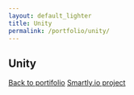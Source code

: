 ```yaml
---
layout: default_lighter
title: Unity
permalink: /portfolio/unity/
---
```


<main id="main">
	<section class="content conteiner-half">
		<div class="conteiner">
			<h1>Unity</h1>
			<!-- <p>Grendene is a Brazilian company manufacturing shoes whose majority shareholder is Alexandre Grendene Bartelle and in 2013 was the largest exporter of footwear in Brazil.</p> -->
		</div>
	</section>
	<section class="content">
		<div class="conteiner">
			<!-- <h2>The Project</h2> -->
			<!-- <p><strong>Roles:</strong> UI Design and Front-End.</p> -->
			<!-- <p>This project was made with Stylus, Cake and NodeJS</p> -->
			<div class="box alt">
				<div class="row 50% uniform">
					<img class="lazy" data-src="{{ site.url }}images/Registration.jpg" alt="" />
				</div>
			</div>
			<div class="box alt">
				<div class="row 50% uniform">
					<img class="lazy" data-src="{{ site.url }}images/ConfirmEmailAddress.jpg" alt="" />
				</div>
			</div>
			<div class="box alt">
				<div class="row 50% uniform">
					<img class="lazy" data-src="{{ site.url }}images/EmailConfirmation.jpg" alt="" />
				</div>
			</div>
			<div class="box alt">
				<div class="row 50% uniform">
					<img class="lazy" data-src="{{ site.url }}images/UnityDashboard.jpg" alt="" />
				</div>
			</div>
			<div class="box alt">
				<div class="row 50% uniform">
					<img class="lazy" data-src="{{ site.url }}images/UnityCreatingProject.jpg" alt="" />
				</div>
			</div>
			<div class="box alt">
				<div class="row 50% uniform">
					<img class="lazy" data-src="{{ site.url }}images/UnityProjectDashboard.jpg" alt="" />
				</div>
			</div>
			<div class="box alt">
				<div class="row 50% uniform">
					<img class="lazy" data-src="{{ site.url }}images/UnityAds.jpg" alt="" />
				</div>
			</div>
			<div class="box alt">
				<div class="row 50% uniform">
					<img class="lazy" data-src="{{ site.url }}images/UnityAdsDashboard-Integration.jpg" alt="" />
				</div>
			</div>
			<div class="box alt">
				<div class="row 50% uniform">
					<img class="lazy" data-src="{{ site.url }}images/UnityAdsDashboard-Statistics.jpg" alt="" />
				</div>
			</div>
			<div class="box alt">
				<div class="row 50% uniform">
					<img class="lazy" data-src="{{ site.url }}images/UnityDashboardFilled.jpg" alt="" />
				</div>
			</div>
			<!-- <p><a href="http://www.grendenekids.com.br" target="_blank" class="button special">View Website</a></p> -->
		</div>
	</section>
	<nav class="nav-footer">
		<a class="nav nav-footer-auxiliar" href="/portfolio/">Back to portifolio</a>
		<a class="nav nav-footer-main" href="/portfolio/smartlyio/">Smartly.io project</a>
	</nav>
</main>